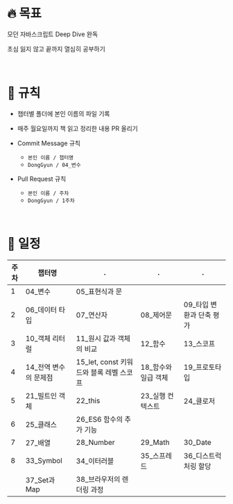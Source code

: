 # 🔥 목표

모던 자바스크립트 Deep Dive 완독

초심 잃지 않고 끝까지 열심히 공부하기

<br/>

# 🎲 규칙

- 챕터별 폴더에 본인 이름의 파일 기록
- 매주 월요일까지 책 읽고 정리한 내용 PR 올리기

- Commit Message 규칙

  - `본인 이름 / 챕터명`
  - `DongGyun / 04_변수`

- Pull Request 규칙
  - `본인 이름 / 주차`
  - `DongGyun / 1주차`

<br/>

# 📆 일정

| **주차** | **챕터명**             | .                                       | .                    | .                         |
| -------- | ---------------------- | --------------------------------------- | -------------------- | ------------------------- |
| 1        | 04_변수                | 05_표현식과 문                         |                      |                           |
| 2        | 06_데이터 타입         | 07_연산자                              | 08_제어문           | 09_타입 변환과 단축 평가 |
| 3        | 10_객체 리터럴         | 11_원시 값과 객체의 비교               | 12_함수             | 13_스코프                |
| 4        | 14_전역 변수의 문제점  | 15_let, const 키워드와 블록 레벨 스코프 | 18_함수와 일급 객체 | 19_프로토타입            |
| 5        | 21_빌트인 객체         | 22_this                                 | 23_실행 컨텍스트    | 24_클로저                |
| 6        | 25_클래스              | 26_ES6 함수의 추가 기능                 |                      |                           |
| 7        | 27_배열                | 28_Number                               | 29_Math              | 30_Date                   |
| 8        | 33_Symbol         | 34_이터러블                         | 35_스프레드       | 36_디스트럭처링 할당           |
|          | 37_Set과 Map         | 38_브라우저의 렌더링 과정                         |                      |                           |


